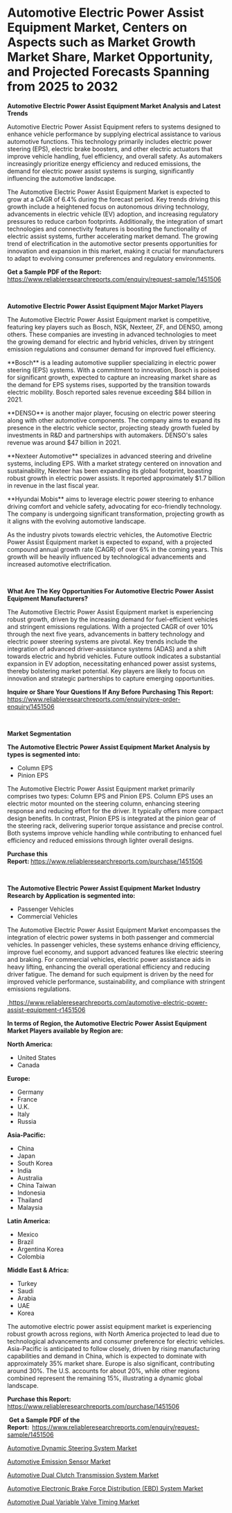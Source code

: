 <p><h1>Automotive Electric Power Assist Equipment Market, Centers on Aspects such as Market Growth Market Share, Market Opportunity, and Projected Forecasts Spanning from 2025 to 2032</h1></p><p><strong>Automotive Electric Power Assist Equipment Market Analysis and Latest Trends</strong></p>
<p><p>Automotive Electric Power Assist Equipment refers to systems designed to enhance vehicle performance by supplying electrical assistance to various automotive functions. This technology primarily includes electric power steering (EPS), electric brake boosters, and other electric actuators that improve vehicle handling, fuel efficiency, and overall safety. As automakers increasingly prioritize energy efficiency and reduced emissions, the demand for electric power assist systems is surging, significantly influencing the automotive landscape.</p><p>The Automotive Electric Power Assist Equipment Market is expected to grow at a CAGR of 6.4% during the forecast period. Key trends driving this growth include a heightened focus on autonomous driving technology, advancements in electric vehicle (EV) adoption, and increasing regulatory pressures to reduce carbon footprints. Additionally, the integration of smart technologies and connectivity features is boosting the functionality of electric assist systems, further accelerating market demand. The growing trend of electrification in the automotive sector presents opportunities for innovation and expansion in this market, making it crucial for manufacturers to adapt to evolving consumer preferences and regulatory environments.</p></p>
<p><strong>Get a Sample PDF of the Report:&nbsp;</strong> <a href="https://www.reliableresearchreports.com/enquiry/request-sample/1451506?utm_campaign=37&utm_medium=2&utm_source=Github&utm_content=ia&utm_term=30032025&utm_id=automotive-electric-power-assist-equipment">https://www.reliableresearchreports.com/enquiry/request-sample/1451506</a></p>
<p>&nbsp;</p>
<p><strong>Automotive Electric Power Assist Equipment Major Market Players</strong></p>
<p><p>The Automotive Electric Power Assist Equipment market is competitive, featuring key players such as Bosch, NSK, Nexteer, ZF, and DENSO, among others. These companies are investing in advanced technologies to meet the growing demand for electric and hybrid vehicles, driven by stringent emission regulations and consumer demand for improved fuel efficiency.</p><p>**Bosch** is a leading automotive supplier specializing in electric power steering (EPS) systems. With a commitment to innovation, Bosch is poised for significant growth, expected to capture an increasing market share as the demand for EPS systems rises, supported by the transition towards electric mobility. Bosch reported sales revenue exceeding $84 billion in 2021.</p><p>**DENSO** is another major player, focusing on electric power steering along with other automotive components. The company aims to expand its presence in the electric vehicle sector, projecting steady growth fueled by investments in R&D and partnerships with automakers. DENSO's sales revenue was around $47 billion in 2021.</p><p>**Nexteer Automotive** specializes in advanced steering and driveline systems, including EPS. With a market strategy centered on innovation and sustainability, Nexteer has been expanding its global footprint, boasting robust growth in electric power assists. It reported approximately $1.7 billion in revenue in the last fiscal year.</p><p>**Hyundai Mobis** aims to leverage electric power steering to enhance driving comfort and vehicle safety, advocating for eco-friendly technology. The company is undergoing significant transformation, projecting growth as it aligns with the evolving automotive landscape.</p><p>As the industry pivots towards electric vehicles, the Automotive Electric Power Assist Equipment market is expected to expand, with a projected compound annual growth rate (CAGR) of over 6% in the coming years. This growth will be heavily influenced by technological advancements and increased automotive electrification.</p></p>
<p>&nbsp;</p>
<p><strong>What Are The Key Opportunities For Automotive Electric Power Assist Equipment Manufacturers?</strong></p>
<p><p>The Automotive Electric Power Assist Equipment market is experiencing robust growth, driven by the increasing demand for fuel-efficient vehicles and stringent emissions regulations. With a projected CAGR of over 10% through the next five years, advancements in battery technology and electric power steering systems are pivotal. Key trends include the integration of advanced driver-assistance systems (ADAS) and a shift towards electric and hybrid vehicles. Future outlook indicates a substantial expansion in EV adoption, necessitating enhanced power assist systems, thereby bolstering market potential. Key players are likely to focus on innovation and strategic partnerships to capture emerging opportunities.</p></p>
<p><strong>Inquire or Share Your Questions If Any Before Purchasing This Report:</strong> <a href="https://www.reliableresearchreports.com/enquiry/pre-order-enquiry/1451506?utm_campaign=37&utm_medium=2&utm_source=Github&utm_content=ia&utm_term=30032025&utm_id=automotive-electric-power-assist-equipment">https://www.reliableresearchreports.com/enquiry/pre-order-enquiry/1451506</a></p>
<p>&nbsp;</p>
<p><strong>Market Segmentation</strong></p>
<p><strong>The Automotive Electric Power Assist Equipment Market Analysis by types is segmented into:</strong></p>
<p><ul><li>Column EPS</li><li>Pinion EPS</li></ul></p>
<p><p>The Automotive Electric Power Assist Equipment market primarily comprises two types: Column EPS and Pinion EPS. Column EPS uses an electric motor mounted on the steering column, enhancing steering response and reducing effort for the driver. It typically offers more compact design benefits. In contrast, Pinion EPS is integrated at the pinion gear of the steering rack, delivering superior torque assistance and precise control. Both systems improve vehicle handling while contributing to enhanced fuel efficiency and reduced emissions through lighter overall designs.</p></p>
<p><strong>Purchase this Report:&nbsp;</strong><a href="https://www.reliableresearchreports.com/purchase/1451506?utm_campaign=37&utm_medium=2&utm_source=Github&utm_content=ia&utm_term=30032025&utm_id=automotive-electric-power-assist-equipment">https://www.reliableresearchreports.com/purchase/1451506</a></p>
<p>&nbsp;</p>
<p><strong>The Automotive Electric Power Assist Equipment Market Industry Research by Application is segmented into:</strong></p>
<p><ul><li>Passenger Vehicles</li><li>Commercial Vehicles</li></ul></p>
<p><p>The Automotive Electric Power Assist Equipment Market encompasses the integration of electric power systems in both passenger and commercial vehicles. In passenger vehicles, these systems enhance driving efficiency, improve fuel economy, and support advanced features like electric steering and braking. For commercial vehicles, electric power assistance aids in heavy lifting, enhancing the overall operational efficiency and reducing driver fatigue. The demand for such equipment is driven by the need for improved vehicle performance, sustainability, and compliance with stringent emissions regulations.</p></p>
<p><a href="https://www.reliableresearchreports.com/automotive-electric-power-assist-equipment-r1451506?utm_campaign=37&utm_medium=2&utm_source=Github&utm_content=ia&utm_term=30032025&utm_id=automotive-electric-power-assist-equipment">&nbsp;https://www.reliableresearchreports.com/automotive-electric-power-assist-equipment-r1451506</a></p>
<p><strong>In terms of Region, the Automotive Electric Power Assist Equipment Market Players available by Region are:</strong></p>
<p>
    <p> <strong> North America: </strong>
        <ul>
            <li>United States</li>
            <li>Canada</li>
        </ul>
        </p> 
    <p> <strong> Europe: </strong>
        <ul>
            <li>Germany</li>
            <li>France</li>
            <li>U.K.</li>
            <li>Italy</li>
            <li>Russia</li>
        </ul>
        </p> 
    <p> <strong> Asia-Pacific: </strong>
        <ul>
            <li>China</li>
            <li>Japan</li>
            <li>South Korea</li>
            <li>India</li>
            <li>Australia</li>
            <li>China Taiwan</li>
            <li>Indonesia</li>
            <li>Thailand</li>
            <li>Malaysia</li>
        </ul>
        </p> 
    <p> <strong> Latin America: </strong>
        <ul>
            <li>Mexico</li>
            <li>Brazil</li>
            <li>Argentina Korea</li>
            <li>Colombia</li>
        </ul>
        </p> 
    <p> <strong> Middle East & Africa: </strong>
        <ul>
            <li>Turkey</li>
            <li>Saudi</li>
            <li>Arabia</li>
            <li>UAE</li>
            <li>Korea</li>
        </ul>
    </p>
    </p>
<p><p>The automotive electric power assist equipment market is experiencing robust growth across regions, with North America projected to lead due to technological advancements and consumer preference for electric vehicles. Asia-Pacific is anticipated to follow closely, driven by rising manufacturing capabilities and demand in China, which is expected to dominate with approximately 35% market share. Europe is also significant, contributing around 30%. The U.S. accounts for about 20%, while other regions combined represent the remaining 15%, illustrating a dynamic global landscape.</p></p>
<p><strong>Purchase this Report: </strong><a href="https://www.reliableresearchreports.com/purchase/1451506?utm_campaign=37&utm_medium=2&utm_source=Github&utm_content=ia&utm_term=30032025&utm_id=automotive-electric-power-assist-equipment">https://www.reliableresearchreports.com/purchase/1451506</a></p>
<p>&nbsp;<strong>Get a Sample PDF of the Report:&nbsp;&nbsp;</strong><a href="https://www.reliableresearchreports.com/enquiry/request-sample/1451506?utm_campaign=37&utm_medium=2&utm_source=Github&utm_content=ia&utm_term=30032025&utm_id=automotive-electric-power-assist-equipment">https://www.reliableresearchreports.com/enquiry/request-sample/1451506</a></p>
<p><strong></strong></p>
<p><p><a href="https://github.com/avirsuckra/Market-Research-Report-List-1/blob/main/automotive-dynamic-steering-system-market.md?utm_campaign=37&utm_medium=2&utm_source=Github&utm_content=ia&utm_term=30032025&utm_id=automotive-electric-power-assist-equipment">Automotive Dynamic Steering System Market</a></p><p><a href="https://github.com/kimomeifbnu26/Market-Research-Report-List-1/blob/main/automotive-emission-sensor-market.md?utm_campaign=37&utm_medium=2&utm_source=Github&utm_content=ia&utm_term=30032025&utm_id=automotive-electric-power-assist-equipment">Automotive Emission Sensor Market</a></p><p><a href="https://github.com/brabolyrah3h/Market-Research-Report-List-1/blob/main/automotive-dual-clutch-transmission-system-market.md?utm_campaign=37&utm_medium=2&utm_source=Github&utm_content=ia&utm_term=30032025&utm_id=automotive-electric-power-assist-equipment">Automotive Dual Clutch Transmission System Market</a></p><p><a href="https://github.com/nicoytabiz7/Market-Research-Report-List-1/blob/main/automotive-electronic-brake-force-distribution-ebd-system-market.md?utm_campaign=37&utm_medium=2&utm_source=Github&utm_content=ia&utm_term=30032025&utm_id=automotive-electric-power-assist-equipment">Automotive Electronic Brake Force Distribution (EBD) System Market</a></p><p><a href="https://github.com/sekohlorik/Market-Research-Report-List-1/blob/main/automotive-dual-variable-valve-timing-market.md?utm_campaign=37&utm_medium=2&utm_source=Github&utm_content=ia&utm_term=30032025&utm_id=automotive-electric-power-assist-equipment">Automotive Dual Variable Valve Timing Market</a></p></p>